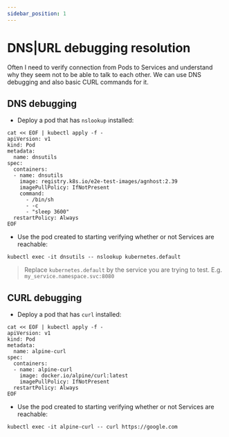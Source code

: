 ```yaml
---
sidebar_position: 1
---
```


# DNS|URL debugging resolution

Often I need to verify connection from Pods to Services and understand why they seem not to be able to talk to each other. We can use DNS debugging and also basic CURL commands for it.

## DNS debugging

- Deploy a pod that has `nslookup` installed:

```shell
cat << EOF | kubectl apply -f -
apiVersion: v1
kind: Pod
metadata:
  name: dnsutils
spec:
  containers:
  - name: dnsutils
    image: registry.k8s.io/e2e-test-images/agnhost:2.39
    imagePullPolicy: IfNotPresent
    command:
      - /bin/sh
      - -c
      - "sleep 3600"
  restartPolicy: Always
EOF
```

- Use the pod created to starting verifying whether or not Services are reachable:

```shell
kubectl exec -it dnsutils -- nslookup kubernetes.default
```

> Replace `kubernetes.default` by the service you are trying to test. E.g. `my_service.namespace.svc:8080`

## CURL debugging

- Deploy a pod that has `curl` installed:

```shell
cat << EOF | kubectl apply -f -
apiVersion: v1
kind: Pod
metadata:
  name: alpine-curl
spec:
  containers:
  - name: alpine-curl
    image: docker.io/alpine/curl:latest
    imagePullPolicy: IfNotPresent
  restartPolicy: Always
EOF
```

- Use the pod created to starting verifying whether or not Services are reachable:

```shell
kubectl exec -it alpine-curl -- curl https://google.com
```
